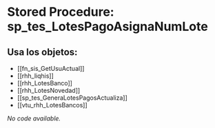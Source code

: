 # Stored Procedure: sp_tes_LotesPagoAsignaNumLote

## Usa los objetos:
- [[fn_sis_GetUsuActual]]
- [[rhh_liqhis]]
- [[rhh_LotesBanco]]
- [[rhh_LotesNovedad]]
- [[sp_tes_GeneraLotesPagosActualiza]]
- [[vtu_rhh_LotesBancos]]

*No code available.*
